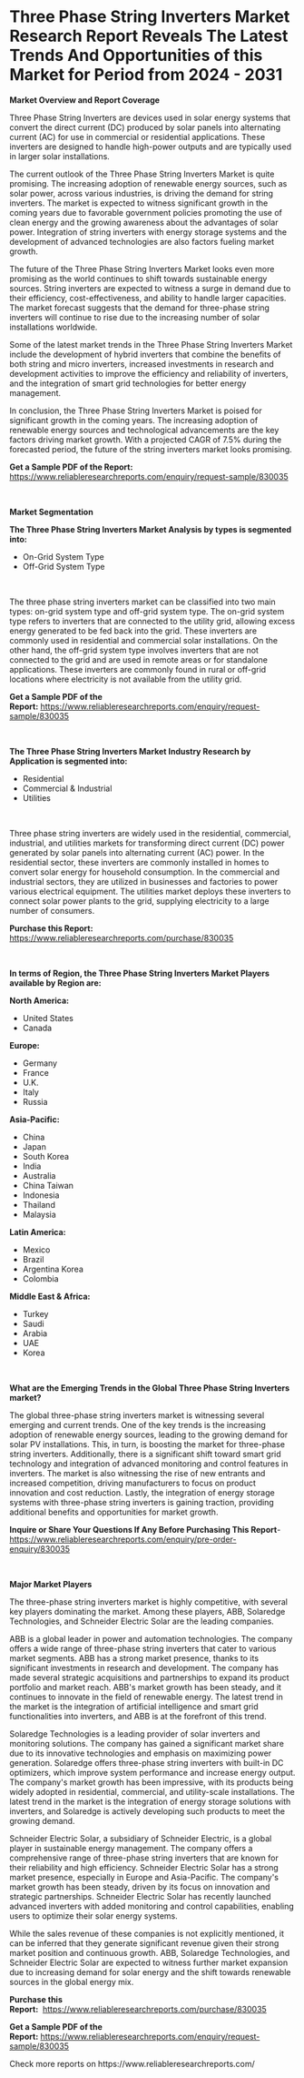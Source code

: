 <p><h1>Three Phase String Inverters Market Research Report Reveals The Latest Trends And Opportunities of this Market for Period from 2024 - 2031</h1></p><p><strong>Market Overview and Report Coverage</strong></p>
<p><p>Three Phase String Inverters are devices used in solar energy systems that convert the direct current (DC) produced by solar panels into alternating current (AC) for use in commercial or residential applications. These inverters are designed to handle high-power outputs and are typically used in larger solar installations.</p><p>The current outlook of the Three Phase String Inverters Market is quite promising. The increasing adoption of renewable energy sources, such as solar power, across various industries, is driving the demand for string inverters. The market is expected to witness significant growth in the coming years due to favorable government policies promoting the use of clean energy and the growing awareness about the advantages of solar power. Integration of string inverters with energy storage systems and the development of advanced technologies are also factors fueling market growth.</p><p>The future of the Three Phase String Inverters Market looks even more promising as the world continues to shift towards sustainable energy sources. String inverters are expected to witness a surge in demand due to their efficiency, cost-effectiveness, and ability to handle larger capacities. The market forecast suggests that the demand for three-phase string inverters will continue to rise due to the increasing number of solar installations worldwide.</p><p>Some of the latest market trends in the Three Phase String Inverters Market include the development of hybrid inverters that combine the benefits of both string and micro inverters, increased investments in research and development activities to improve the efficiency and reliability of inverters, and the integration of smart grid technologies for better energy management.</p><p>In conclusion, the Three Phase String Inverters Market is poised for significant growth in the coming years. The increasing adoption of renewable energy sources and technological advancements are the key factors driving market growth. With a projected CAGR of 7.5% during the forecasted period, the future of the string inverters market looks promising.</p></p>
<p><strong>Get a Sample PDF of the Report:</strong> <a href="https://www.reliableresearchreports.com/enquiry/request-sample/830035">https://www.reliableresearchreports.com/enquiry/request-sample/830035</a></p>
<p>&nbsp;</p>
<p><strong>Market Segmentation</strong></p>
<p><strong>The Three Phase String Inverters Market Analysis by types is segmented into:</strong></p>
<p><ul><li>On-Grid System Type</li><li>Off-Grid System Type</li></ul></p>
<p>&nbsp;</p>
<p><p>The three phase string inverters market can be classified into two main types: on-grid system type and off-grid system type. The on-grid system type refers to inverters that are connected to the utility grid, allowing excess energy generated to be fed back into the grid. These inverters are commonly used in residential and commercial solar installations. On the other hand, the off-grid system type involves inverters that are not connected to the grid and are used in remote areas or for standalone applications. These inverters are commonly found in rural or off-grid locations where electricity is not available from the utility grid.</p></p>
<p><strong>Get a Sample PDF of the Report:</strong>&nbsp;<a href="https://www.reliableresearchreports.com/enquiry/request-sample/830035">https://www.reliableresearchreports.com/enquiry/request-sample/830035</a></p>
<p>&nbsp;</p>
<p><strong>The Three Phase String Inverters Market Industry Research by Application is segmented into:</strong></p>
<p><ul><li>Residential</li><li>Commercial & Industrial</li><li>Utilities</li></ul></p>
<p>&nbsp;</p>
<p><p>Three phase string inverters are widely used in the residential, commercial, industrial, and utilities markets for transforming direct current (DC) power generated by solar panels into alternating current (AC) power. In the residential sector, these inverters are commonly installed in homes to convert solar energy for household consumption. In the commercial and industrial sectors, they are utilized in businesses and factories to power various electrical equipment. The utilities market deploys these inverters to connect solar power plants to the grid, supplying electricity to a large number of consumers.</p></p>
<p><strong>Purchase this Report:</strong>&nbsp; <a href="https://www.reliableresearchreports.com/purchase/830035">https://www.reliableresearchreports.com/purchase/830035</a></p>
<p>&nbsp;</p>
<p><strong>In terms of Region, the Three Phase String Inverters Market Players available by Region are:</strong></p>
<p>
    <p> <strong> North America: </strong>
        <ul>
            <li>United States</li>
            <li>Canada</li>
        </ul>
        </p> 
    <p> <strong> Europe: </strong>
        <ul>
            <li>Germany</li>
            <li>France</li>
            <li>U.K.</li>
            <li>Italy</li>
            <li>Russia</li>
        </ul>
        </p> 
    <p> <strong> Asia-Pacific: </strong>
        <ul>
            <li>China</li>
            <li>Japan</li>
            <li>South Korea</li>
            <li>India</li>
            <li>Australia</li>
            <li>China Taiwan</li>
            <li>Indonesia</li>
            <li>Thailand</li>
            <li>Malaysia</li>
        </ul>
        </p> 
    <p> <strong> Latin America: </strong>
        <ul>
            <li>Mexico</li>
            <li>Brazil</li>
            <li>Argentina Korea</li>
            <li>Colombia</li>
        </ul>
        </p> 
    <p> <strong> Middle East & Africa: </strong>
        <ul>
            <li>Turkey</li>
            <li>Saudi</li>
            <li>Arabia</li>
            <li>UAE</li>
            <li>Korea</li>
        </ul>
    </p>
    </p>
<p>&nbsp;</p>
<p><strong>What are the Emerging Trends in the Global Three Phase String Inverters market?</strong></p>
<p><p>The global three-phase string inverters market is witnessing several emerging and current trends. One of the key trends is the increasing adoption of renewable energy sources, leading to the growing demand for solar PV installations. This, in turn, is boosting the market for three-phase string inverters. Additionally, there is a significant shift toward smart grid technology and integration of advanced monitoring and control features in inverters. The market is also witnessing the rise of new entrants and increased competition, driving manufacturers to focus on product innovation and cost reduction. Lastly, the integration of energy storage systems with three-phase string inverters is gaining traction, providing additional benefits and opportunities for market growth.</p></p>
<p><strong>Inquire or Share Your Questions If Any Before Purchasing This Report</strong>- <a href="https://www.reliableresearchreports.com/enquiry/pre-order-enquiry/830035">https://www.reliableresearchreports.com/enquiry/pre-order-enquiry/830035</a></p>
<p>&nbsp;</p>
<p><strong>Major Market Players</strong></p>
<p><p>The three-phase string inverters market is highly competitive, with several key players dominating the market. Among these players, ABB, Solaredge Technologies, and Schneider Electric Solar are the leading companies.</p><p>ABB is a global leader in power and automation technologies. The company offers a wide range of three-phase string inverters that cater to various market segments. ABB has a strong market presence, thanks to its significant investments in research and development. The company has made several strategic acquisitions and partnerships to expand its product portfolio and market reach. ABB's market growth has been steady, and it continues to innovate in the field of renewable energy. The latest trend in the market is the integration of artificial intelligence and smart grid functionalities into inverters, and ABB is at the forefront of this trend.</p><p>Solaredge Technologies is a leading provider of solar inverters and monitoring solutions. The company has gained a significant market share due to its innovative technologies and emphasis on maximizing power generation. Solaredge offers three-phase string inverters with built-in DC optimizers, which improve system performance and increase energy output. The company's market growth has been impressive, with its products being widely adopted in residential, commercial, and utility-scale installations. The latest trend in the market is the integration of energy storage solutions with inverters, and Solaredge is actively developing such products to meet the growing demand.</p><p>Schneider Electric Solar, a subsidiary of Schneider Electric, is a global player in sustainable energy management. The company offers a comprehensive range of three-phase string inverters that are known for their reliability and high efficiency. Schneider Electric Solar has a strong market presence, especially in Europe and Asia-Pacific. The company's market growth has been steady, driven by its focus on innovation and strategic partnerships. Schneider Electric Solar has recently launched advanced inverters with added monitoring and control capabilities, enabling users to optimize their solar energy systems. </p><p>While the sales revenue of these companies is not explicitly mentioned, it can be inferred that they generate significant revenue given their strong market position and continuous growth. ABB, Solaredge Technologies, and Schneider Electric Solar are expected to witness further market expansion due to increasing demand for solar energy and the shift towards renewable sources in the global energy mix.</p></p>
<p><strong>Purchase this Report:</strong>&nbsp;&nbsp;<a href="https://www.reliableresearchreports.com/purchase/830035">https://www.reliableresearchreports.com/purchase/830035</a></p>
<p></p>
<p><strong>Get a Sample PDF of the Report:</strong>&nbsp;<a href="https://www.reliableresearchreports.com/enquiry/request-sample/830035">https://www.reliableresearchreports.com/enquiry/request-sample/830035</a></p>
<p>Check more reports on https://www.reliableresearchreports.com/</p>